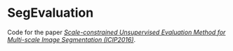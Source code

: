 # SegEvaluation 
 
Code for the paper [*Scale-constrained Unsupervised Evaluation Method for Multi-scale Image Segmentation (ICIP2016)*](https://www.dropbox.com/s/x2okma3u1uw34ii/SCALE-CONSTRAINED%20UNSUPERVISED%20EVALUATION%20METHOD%20FOR%20MULTI-SCALE%20IMAGE%20SEGMENTATION.pdf?dl=0). 

